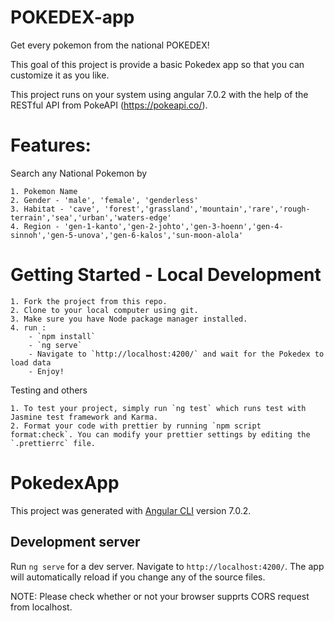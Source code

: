 # POKEDEX-app
Get every pokemon from the national POKEDEX!

This goal of this project is provide a basic Pokedex app so that you can customize it as you like.

This project runs on your system using angular 7.0.2 with the help of the RESTful API from PokeAPI (https://pokeapi.co/).

# Features:

Search any National Pokemon by 

	1. Pokemon Name
	2. Gender - 'male', 'female', 'genderless'
	3. Habitat - 'cave', 'forest','grassland','mountain','rare','rough-terrain','sea','urban','waters-edge'
	4. Region - 'gen-1-kanto','gen-2-johto','gen-3-hoenn','gen-4-sinnoh','gen-5-unova','gen-6-kalos','sun-moon-alola'



# Getting Started - Local Development

	1. Fork the project from this repo.
	2. Clone to your local computer using git.
	3. Make sure you have Node package manager installed.
	4. run :
		- `npm install`
       	- `ng serve`
       	- Navigate to `http://localhost:4200/` and wait for the Pokedex to load data
       	- Enjoy!

Testing and others

	1. To test your project, simply run `ng test` which runs test with Jasmine test framework and Karma.
	2. Format your code with prettier by running `npm script format:check`. You can modify your prettier settings by editing the `.prettierrc` file.

# PokedexApp

This project was generated with [Angular CLI](https://github.com/angular/angular-cli) version 7.0.2.

## Development server

Run `ng serve` for a dev server. Navigate to `http://localhost:4200/`. The app will automatically reload if you change any of the source files.


NOTE: Please check whether or not your browser supprts CORS request from localhost.

